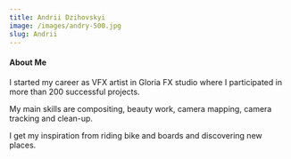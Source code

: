 ```yaml
---
title: Andrii Dzihovskyi
image: /images/andry-500.jpg
slug: Andrii
---
```


#### About Me
I started my career as VFX artist in Gloria FX studio where I participated in more than 200 successful projects. 

My main skills are compositing, beauty work, camera mapping, camera tracking and clean-up. 

I get my inspiration from riding bike and boards and discovering new places.
